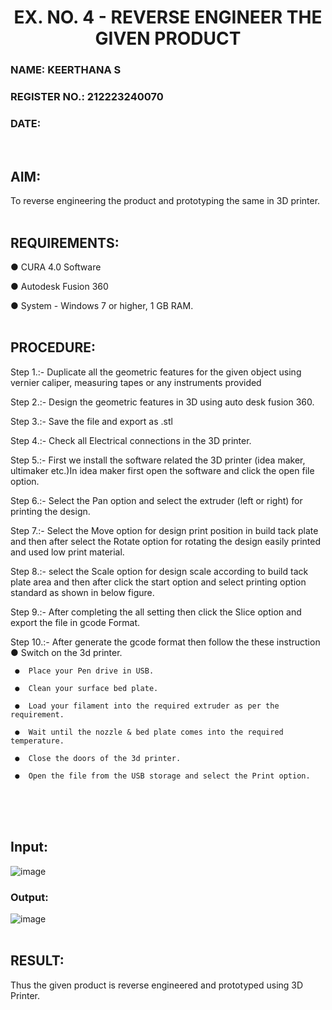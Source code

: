 <H1 ALIGN =CENTER>EX. NO. 4 - REVERSE ENGINEER THE GIVEN PRODUCT</H1>
<H3>NAME: KEERTHANA S</H3>
<H3>REGISTER NO.: 212223240070</H3>
<H3>DATE:</H3>
<br>

## AIM: 
 To reverse engineering the product and prototyping the same in 3D printer.
<br>
<br>

## REQUIREMENTS:
 ●	CURA 4.0 Software

 ●	 Autodesk Fusion 360

 ●	 System - Windows 7 or higher, 1 GB RAM.
<br>
<br>

## PROCEDURE:
 Step 1.:- Duplicate all the geometric features for the given object using vernier caliper, measuring tapes or any instruments provided
 
 Step 2.:- Design the geometric features in 3D using auto desk fusion 360.
 
 Step 3.:- Save the file and export as .stl
 
 Step 4.:- Check all Electrical connections in the 3D printer.
 
 Step 5.:- First we install the software related the 3D printer (idea maker, ultimaker etc.)In idea maker first open the software and click the open file option.
 
 Step 6.:- Select the Pan option and select the extruder (left or right) for printing the design.
 
 Step 7.:- Select the Move option for design print position in build tack plate and then after select the Rotate option for rotating the design easily printed and used low print material.
 
 Step 8.:- select the Scale option for design scale according to build tack plate area and then after click the start option and select printing option standard as shown in below figure.
 
 Step 9.:- After completing the all setting then click the Slice option and export the file in gcode Format.
 
 Step 10.:- After generate the gcode format then follow the these instruction 
     ●	Switch on the 3d printer.
     
     ●	Place your Pen drive in USB.
     
     ●	Clean your surface bed plate.
     
     ●	Load your filament into the required extruder as per the requirement.
     
     ●	Wait until the nozzle & bed plate comes into the required temperature.
     
     ●	Close the doors of the 3d printer.
     
     ●	Open the file from the USB storage and select the Print option.
<br>
<br>
<br>

## Input:
![image](https://github.com/user-attachments/assets/b2e99595-42ae-46b0-8f13-cb210cdad4c8)
<br>

### Output:
![image](https://github.com/user-attachments/assets/0b222125-9e06-47d7-bf28-88b1609999b7)
<br>
<br>

## RESULT:
   Thus the given product is reverse engineered and prototyped using 3D Printer.
